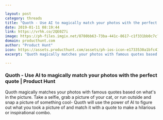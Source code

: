 ```yaml
---

layout: post
category: threads
title: "Quoth - Use AI to magically match your photos with the perfect quote"
date: 2019-01-11 08:19:44
link: https://vrhk.co/2QE0Z7i
image: https://ph-files.imgix.net/8780bb63-73ba-441c-8617-c1f331bb0c7c?auto=format&fit=crop&h=512&w=1024
domain: producthunt.com
author: "Product Hunt"
icon: https://assets.producthunt.com/assets/ph-ios-icon-e1733530a1bfc41080db8161823f1ef262cdbbc933800c0a2a706f70eb9c277a.png
excerpt: "Quoth magically matches your photos with famous quotes based on what's in the picture. Take a selfie, grab a picture of your cat, or run outside and snap a picture of something cool- Quoth will use the power of AI to figure out what you took a picture of and match it with a quote to make a hilarious or inspirational combo."

---
```


### Quoth - Use AI to magically match your photos with the perfect quote | Product Hunt

Quoth magically matches your photos with famous quotes based on what's in the picture. Take a selfie, grab a picture of your cat, or run outside and snap a picture of something cool- Quoth will use the power of AI to figure out what you took a picture of and match it with a quote to make a hilarious or inspirational combo.